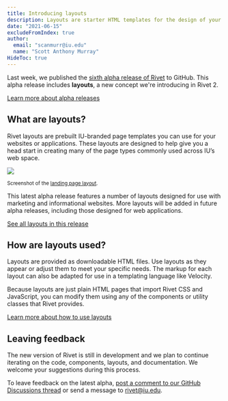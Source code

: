 ```yaml
---
title: Introducing layouts
description: Layouts are starter HTML templates for the design of your website or application.
date: "2021-06-15"
excludeFromIndex: true
author:
  email: "scanmurr@iu.edu"
  name: "Scott Anthony Murray"
HideToc: true
---
```

Last week, we published the [sixth alpha release of Rivet](https://github.com/indiana-university/rivet-source/releases/tag/v2.0.0-alpha.6) to GitHub. This alpha release includes **layouts**, a new concept we're introducing in Rivet 2.

[Learn more about alpha releases](https://v2.rivet.iu.edu/docs/getting-started/alpha/)

## What are layouts?

Rivet layouts are prebuilt IU-branded page templates you can use for your websites or applications. These layouts are designed to help give you a head start in creating many of the page types commonly used across IU’s web space.

![](https://v2.rivet.iu.edu/img/layout-screenshots/landing-thumbnail.jpg)

<small>Screenshot of the <a href="https://v2.rivet.iu.edu/docs/layouts/landing-page/">landing page layout</a>.</small>

This latest alpha release features a number of layouts designed for use with marketing and informational websites. More layouts will be added in future alpha releases, including those designed for web applications.

[See all layouts in this release](https://v2.rivet.iu.edu/docs/layouts/)

## How are layouts used?

Layouts are provided as downloadable HTML files. Use layouts as they appear or adjust them to meet your specific needs. The markup for each layout can also be adapted for use in a templating language like Velocity.

Because layouts are just plain HTML pages that import Rivet CSS and JavaScript, you can modify them using any of the components or utility classes that Rivet provides.

[Learn more about how to use layouts](https://v2.rivet.iu.edu/docs/layouts/using-layouts/)

## Leaving feedback

The new version of Rivet is still in development and we plan to continue iterating on the code, components, layouts, and documentation. We welcome your suggestions during this process.

To leave feedback on the latest alpha, [post a comment to our GitHub Discussions thread](https://github.com/indiana-university/rivet-source/discussions/467) or send a message to [rivet@iu.edu](mailto:rivet@iu.edu).